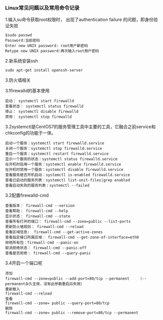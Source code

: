 ### Linux常见问题以及常用命令记录

1.输入su命令获取root权限时， 出现了authentication failure 的问题，即身份验证失败

```
$sudo passwd
Password:当前密码
Enter new UNIX password: root用户新密码
Retype new UNIX password:再次输入root用户密码
```

2.新系统安装ssh

```
sudo apt-get install openssh-server
```

3.防火墙相关

3.1firewalld的基本使用

```
启动： systemctl start firewalld
查看状态： systemctl status firewalld
停止： systemctl disable firewalld
禁用： systemctl stop firewalld
```

3.2systemctl是CentOS7的服务管理工具中主要的工具，它融合之前service和chkconfig的功能于一体。

```
启动一个服务：systemctl start firewalld.service
关闭一个服务：systemctl stop firewalld.service
重启一个服务：systemctl restart firewalld.service
显示一个服务的状态：systemctl status firewalld.service
在开机时启用一个服务：systemctl enable firewalld.service
在开机时禁用一个服务：systemctl disable firewalld.service
查看服务是否开机启动：systemctl is-enabled firewalld.service
查看已启动的服务列表：systemctl list-unit-files|grep enabled
查看启动失败的服务列表：systemctl --failed
```

3.2配置firewalld-cmd

```
查看版本： firewall-cmd --version
查看帮助： firewall-cmd --help
显示状态： firewall-cmd --state
查看所有打开的端口： firewall-cmd --zone=public --list-ports
更新防火墙规则： firewall-cmd --reload
查看区域信息:  firewall-cmd --get-active-zones
查看指定接口所属区域： firewall-cmd --get-zone-of-interface=eth0
拒绝所有包：firewall-cmd --panic-on
取消拒绝状态： firewall-cmd --panic-off
查看是否拒绝： firewall-cmd --query-panic
```

3.4开启一个端口呢

```
添加
firewall-cmd --zone=public --add-port=80/tcp --permanent    （--permanent永久生效，没有此参数重启后失效）
重新载入
firewall-cmd --reload
查看
firewall-cmd --zone= public --query-port=80/tcp
删除
firewall-cmd --zone= public --remove-port=80/tcp --permanent
```



